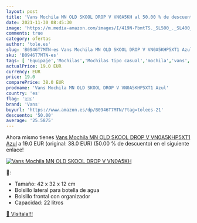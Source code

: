 ```yaml
---
layout: post
title: 'Vans Mochila MN OLD SKOOL DROP V VN0A5KH al 50.00 % de descuento'
date: 2021-11-30 08:45:30
image: 'https://m.media-amazon.com/images/I/419N-PbmtTS._SL500_._SL400_.jpg'
comments: true
category: ofertas
author: 'tole.es'
slug: 'B0946T7MTN-es Vans Mochila MN OLD SKOOL DROP V VN0A5KHP5XT1 Azul'
sku: 'B0946T7MTN-es'
tags: [ 'Equipaje','Mochilas','Mochilas tipo casual','mochila','vans', ]
actualPrice: 19.0 EUR
currency: EUR
price: 19.0
comparePrice: 38.0 EUR
prodname: 'Vans Mochila MN OLD SKOOL DROP V VN0A5KHP5XT1 Azul'
country: 'es'
flag: '🇪🇸'
brand: 'Vans'
buyurl: 'https://www.amazon.es/dp/B0946T7MTN/?tag=tolees-21'
descuento: '50.00'
average: '25.5875'
---
```


Ahora mismo tienes [Vans Mochila MN OLD SKOOL DROP V VN0A5KHP5XT1 Azul](https://www.amazon.es/dp/B0946T7MTN/?tag=tolees-21) a 19.0 EUR (original: 38.0 EUR) (50.00 %  de descuento) en el siguiente enlace!

[![Vans Mochila MN OLD SKOOL DROP V VN0A5KH](https://m.media-amazon.com/images/I/419N-PbmtTS._SL500_._SL400_.jpg)](https://www.amazon.es/dp/B0946T7MTN/?tag=tolees-21)

🔎:

- Tamaño: 42 x 32 x 12 cm
- Bolsillo lateral para botella de agua
- Bolsillo frontal con organizador
- Capacidad: 22 litros

[🛒 Visítala!!!](https://www.amazon.es/dp/B0946T7MTN/?tag=tolees-21)
